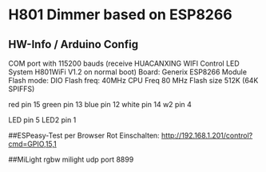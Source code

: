 # H801 Dimmer based on ESP8266

## HW-Info / Arduino Config
COM port with 115200 bauds (receive HUACANXING WIFI Control LED System H801WiFi V1.2 on normal boot)
Board: Generix ESP8266 Module
Flash mode: DIO
Flash freq: 40MHz
CPU Freq 80 MHz
Flash size 512K (64K SPIFFS)

red pin 15
green pin 13
blue pin 12
white pin 14
w2 pin 4

LED pin 5
LED2 pin 1


##ESPeasy-Test per Browser
Rot Einschalten:
http://192.168.1.201/control?cmd=GPIO,15,1

##MiLight
rgbw milight udp port 8899
